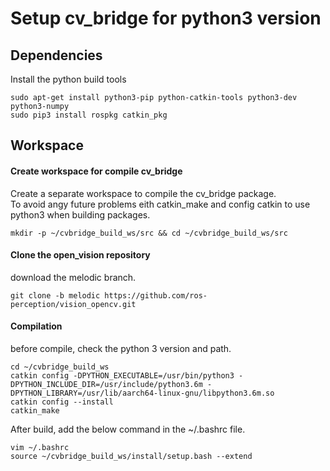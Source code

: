 # Setup cv_bridge for python3 version

## Dependencies
  Install the python build tools  
   ~~~
   sudo apt-get install python3-pip python-catkin-tools python3-dev python3-numpy
   sudo pip3 install rospkg catkin_pkg
   ~~~
## Workspace
#### Create workspace for compile cv_bridge
  Create a separate workspace to compile the cv_bridge package.  
  To avoid angy future problems eith catkin_make and config catkin to use python3 when building packages.  
  ~~~
  mkdir -p ~/cvbridge_build_ws/src && cd ~/cvbridge_build_ws/src
  ~~~
#### Clone the open_vision repository
  download the melodic branch.  
  ~~~
  git clone -b melodic https://github.com/ros-perception/vision_opencv.git
  ~~~
#### Compilation
  before compile, check the python 3 version and path.  
  ~~~
  cd ~/cvbridge_build_ws
  catkin config -DPYTHON_EXECUTABLE=/usr/bin/python3 -DPYTHON_INCLUDE_DIR=/usr/include/python3.6m -DPYTHON_LIBRARY=/usr/lib/aarch64-linux-gnu/libpython3.6m.so
  catkin config --install
  catkin_make
  ~~~
  After build, add the below command in the ~/.bashrc file.  
  ~~~
  vim ~/.bashrc
  source ~/cvbridge_build_ws/install/setup.bash --extend
  ~~~
